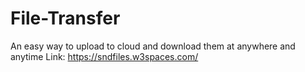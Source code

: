 # File-Transfer
An easy way to upload to cloud and download them at anywhere and anytime Link: https://sndfiles.w3spaces.com/
